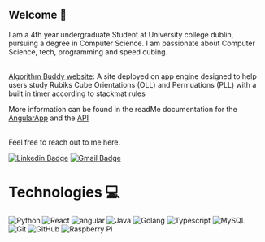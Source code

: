 ## Welcome 👋

I am a 4th year undergraduate Student at University college dublin, pursuing a degree in Computer Science. I am passionate about Computer Science, tech, programming and speed cubing. <br><br>


[Algorithm Buddy website](https://rubiks-cube-api.ew.r.appspot.com/): A site deployed on app engine designed to help users study Rubiks Cube Orientations (OLL) and Permuations (PLL) with a built in timer according to stackmat rules <br> 

More information can be found in the readMe documentation for the [AngularApp]() and the [API](https://github.com/woodaaron2001/Rubiks-API)  <br> <br>


Feel free to reach out to me here. 
  
[![Linkedin Badge](https://img.shields.io/badge/-AaronWood-blue?style=flat-square&logo=Linkedin&logoColor=white&link=https://www.linkedin.com/in/aaron-wood-155503222/)](https://www.linkedin.com/in/aaron-wood-155503222/) 
[![Gmail Badge](https://img.shields.io/badge/-woodaaron2001@gmail.com-c14438?style=flat-square&logo=Gmail&logoColor=white&link=mailto:woodaaron2001@gmail.com)](mailto:woodaaron2001@gmail.com)


# Technologies 💻


![Python](https://img.shields.io/badge/-Python-black?style=flat-square&logo=Python)
![React](https://img.shields.io/badge/-React-black?style=flat-square&logo=react)
![angular](https://img.shields.io/badge/Angular-DD0031?style=for-the-badge&logo=angular&logoColor=white)
![Java](https://img.shields.io/badge/-java-E34A86?style=flat-square&logo=java)
![Golang](https://img.shields.io/badge/Go-00ADD8?style=for-the-badge&logo=go&logoColor=white)
![Typescript](https://img.shields.io/badge/TypeScript-007ACC?style=for-the-badge&logo=typescript&logoColor=white)
![MySQL](https://img.shields.io/badge/-MySQL-black?style=flat-square&logo=mysql)
![Git](https://img.shields.io/badge/-Git-black?style=flat-square&logo=git)
![GitHub](https://img.shields.io/badge/-GitHub-181717?style=flat-square&logo=github)
![Raspberry Pi](https://img.shields.io/badge/-Raspberry%20Pi-C51A4A?style=flat-square&logo=Raspberry-Pi)
